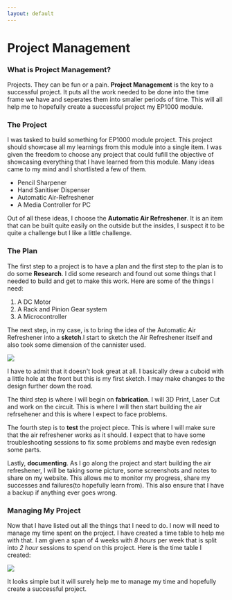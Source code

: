 ```yaml
---
layout: default
---
```

# Project Management

### What is Project Management?
Projects. They can be fun or a pain. <strong>Project Management</strong> is the key to a successful project. It puts all the work needed to be done into the time frame we have and seperates them into smaller periods of time. This will all help me to hopefully create a successful project my EP1000 module.

### The Project
I was tasked to build something for EP1000 module project. This project should showcase all my learnings from this module into a single item. I was given the freedom to choose any project that could fufill the objective of showcasing everything that I have learned from this module. Many ideas came to my mind and I shortlisted a few of them.

* Pencil Sharpener
* Hand Sanitiser Dispenser
* Automatic Air-Refreshener
* A Media Controller for PC

Out of all these ideas, I choose the <strong>Automatic Air Refreshener</strong>. It is an item that can be built quite easily on the outside but the insides, I suspect it to be quite a challenge but I like a little challenge. 

### The Plan
The first step to a project is to have a plan and the first step to the plan is to do some <strong>Research</strong>. I did some research and found out some things that I needed to build and get to make this work. Here are some of the things I need:

1. A DC Motor 
2. A Rack and Pinion Gear system
3. A Microcontroller 

The next step, in my case, is to bring the idea of the Automatic Air Refreshener into a <strong>sketch</strong>.I start to sketch the Air Refreshener itself and also took some dimension of the cannister used. 

![](/images/sketch-air.jpg)


I have to admit that it doesn't look great at all. I basically drew a cuboid with a little hole at the front but this is my first sketch. I may make changes to the design further down the road.

The third step is where I will begin on <strong>fabrication</strong>. I will 3D Print, Laser Cut and work on the circuit. This is where I will then start building the air refrsehener and this is where I expect to face problems. 

The fourth step is to <strong>test</strong> the project piece. This is where I will make sure that the air refreshener works as it should. I expect that to have some troubleshooting sessions to fix some problems and maybe even redesign some parts. 

Lastly, <strong>documenting</strong>. As I go along the project and start building the air refreshener, I will be taking some picture, some screenshots and notes to share on my website. This allows me to monitor my progress, share my successes and failures(to hopefully learn from). This also ensure that I have a backup if anything ever goes wrong. 

### Managing My Project
Now that I have listed out all the things that I need to do. I now will need to manage my time spent on the project. I have created a time table to help me with that. I am given a span of 4 weeks with *8 hours* per week that is split into *2 hour* sessions to spend on this project. Here is the time table I created:

![](/images/sketch-air.jpg)

It looks simple but it will surely help me to manage my time and hopefully create a successful project.